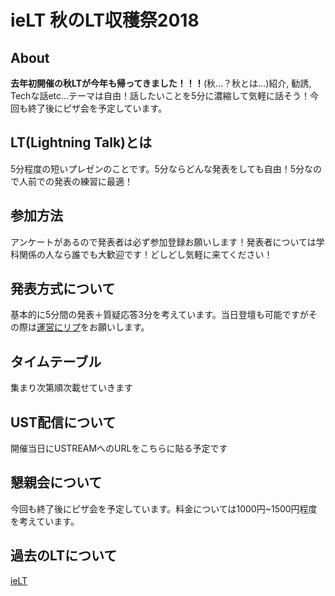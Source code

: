 # ieLT 秋のLT収穫祭2018

## About
**去年初開催の秋LTが今年も帰ってきました！！！**(秋…？秋とは...)紹介, 勧誘, Techな話etc...テーマは自由！話したいことを5分に濃縮して気軽に話そう！今回も終了後にピザ会を予定しています。

## LT(Lightning Talk)とは
5分程度の短いプレゼンのことです。5分ならどんな発表をしても自由！5分なので人前での発表の練習に最適！

## 参加方法

アンケートがあるので発表者は必ず参加登録お願いします！発表者については学科関係の人なら誰でも大歓迎です！どしどし気軽に来てください！

## 発表方式について
基本的に5分間の発表＋質疑応答3分を考えています。当日登壇も可能ですがその際は[運営にリプ](https://twitter.com/mine_tear1210)をお願いします。

## タイムテーブル
集まり次第順次載せていきます

## UST配信について
開催当日にUSTREAMへのURLをこちらに貼る予定です

## 懇親会について
今回も終了後にピザ会を予定しています。料金については1000円~1500円程度を考えています。

## 過去のLTについて

[ieLT](https://scrapbox.io/ie-ryukyu/ieLT)